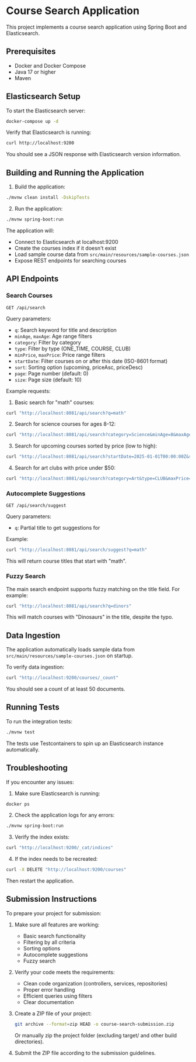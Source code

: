 # Course Search Application

This project implements a course search application using Spring Boot and Elasticsearch.

## Prerequisites

- Docker and Docker Compose
- Java 17 or higher
- Maven

## Elasticsearch Setup

To start the Elasticsearch server:

```bash
docker-compose up -d
```

Verify that Elasticsearch is running:

```bash
curl http://localhost:9200
```

You should see a JSON response with Elasticsearch version information.

## Building and Running the Application

1. Build the application:

```bash
./mvnw clean install -DskipTests
```

2. Run the application:

```bash
./mvnw spring-boot:run
```

The application will:
- Connect to Elasticsearch at localhost:9200
- Create the courses index if it doesn't exist
- Load sample course data from `src/main/resources/sample-courses.json`
- Expose REST endpoints for searching courses

## API Endpoints

### Search Courses

```
GET /api/search
```

Query parameters:
- `q`: Search keyword for title and description
- `minAge`, `maxAge`: Age range filters
- `category`: Filter by category
- `type`: Filter by type (ONE_TIME, COURSE, CLUB)
- `minPrice`, `maxPrice`: Price range filters
- `startDate`: Filter courses on or after this date (ISO-8601 format)
- `sort`: Sorting option (upcoming, priceAsc, priceDesc)
- `page`: Page number (default: 0)
- `size`: Page size (default: 10)

Example requests:

1. Basic search for "math" courses:
```bash
curl "http://localhost:8081/api/search?q=math"
```

2. Search for science courses for ages 8-12:
```bash
curl "http://localhost:8081/api/search?category=Science&minAge=8&maxAge=12"
```

3. Search for upcoming courses sorted by price (low to high):
```bash
curl "http://localhost:8081/api/search?startDate=2025-01-01T00:00:00Z&sort=priceAsc"
```

4. Search for art clubs with price under $50:
```bash
curl "http://localhost:8081/api/search?category=Art&type=CLUB&maxPrice=50"
```

### Autocomplete Suggestions

```
GET /api/search/suggest
```

Query parameters:
- `q`: Partial title to get suggestions for

Example:
```bash
curl "http://localhost:8081/api/search/suggest?q=math"
```

This will return course titles that start with "math".

### Fuzzy Search

The main search endpoint supports fuzzy matching on the title field. For example:
```bash
curl "http://localhost:8081/api/search?q=dinors"
```

This will match courses with "Dinosaurs" in the title, despite the typo.

## Data Ingestion

The application automatically loads sample data from `src/main/resources/sample-courses.json` on startup.

To verify data ingestion:
```bash
curl "http://localhost:9200/courses/_count"
```

You should see a count of at least 50 documents.

## Running Tests

To run the integration tests:

```bash
./mvnw test
```

The tests use Testcontainers to spin up an Elasticsearch instance automatically.

## Troubleshooting

If you encounter any issues:

1. Make sure Elasticsearch is running:
```bash
docker ps
```

2. Check the application logs for any errors:
```bash
./mvnw spring-boot:run
```

3. Verify the index exists:
```bash
curl "http://localhost:9200/_cat/indices"
```

4. If the index needs to be recreated:
```bash
curl -X DELETE "http://localhost:9200/courses"
```
Then restart the application.

## Submission Instructions

To prepare your project for submission:

1. Make sure all features are working:
   - Basic search functionality
   - Filtering by all criteria
   - Sorting options
   - Autocomplete suggestions
   - Fuzzy search

2. Verify your code meets the requirements:
   - Clean code organization (controllers, services, repositories)
   - Proper error handling
   - Efficient queries using filters
   - Clear documentation

3. Create a ZIP file of your project:
   ```bash
   git archive --format=zip HEAD -o course-search-submission.zip
   ```
   Or manually zip the project folder (excluding target/ and other build directories).

4. Submit the ZIP file according to the submission guidelines. 
